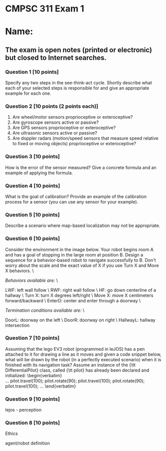 # CMPSC 311 Exam 1
# Name: 

## The exam is open notes (printed or electronic) but closed to Internet searches. 


### Question 1 [10 points]

Specify any two steps in the see-think-act cycle. Shortly describe what each of your selected steps is responsible for and give an appropriate example for each one.



### Question 2 [10 points (2 points each)]

1. Are wheel/motor sensors proprioceptive or exteroceptive?
2. Are gyroscope sensors active or passive?
3. Are GPS sensors proprioceptive or exteroceptive?
4. Are ultrasonic sensors active or passive?
5. Are doppler radars (motion/speed sensors that measure speed relative to fixed or moving objects) proprioceptive or exteroceptive?



### Question 3 [10 points]

How is the error of the sensor measured? Give a concrete formula and an example of applying the formula.



### Question 4 [10 points]

What is the goal of calibration? Provide an example of the calibration process for a sensor (you can use any sensor for your example).  



### Question 5 [10 points]

Describe a scenario where map-based localization may not be appropriate.



### Question 6 [10 points]

Consider the environment in the image below. Your robot begins room A and has a goal of stopping in the large room at position B. Design a sequence for a behavior-based robot to navigate successfully to B. Don't worry about the scale and the exact value of X if you use Turn X and Move X behaviors. \\

*Behaviors available are:* \\

LWF: left wall follow \\
RWF: right wall follow \\
HF: go down centerline of a hallway \\
Turn X: turn X degrees left/right \\
Move X: move X centimeters forward/backward \\
EnterD: center and enter through a doorway \\

*Termination conditions available are:* \\

DoorL: doorway on the left \\
DoorR: doorway on right \\
HallwayL: hallway intersection

### Question 7 [10 points]

Assuming that the lego EV3 robot (programmed in leJOS) has a pen attached to it for drawing a line as it moves and given a code snippet below, what will be drawn by the robot (in a perfectly executed scenario) when it is finished with its navigation task? 
Assume an instance of the {\tt DifferentialPilot} class, called {\tt pilot} has already been declared and initialized:
	\begin{verbatim}	
...
pilot.travel(100);
pilot.rotate(90);
pilot.travel(100);
pilot.rotate(90);
pilot.travel(100);
...
	\end{verbatim}


### Question 9 [10 points]

lejos - perception


### Question 8 [10 points]

Ethics

agent/robot definition